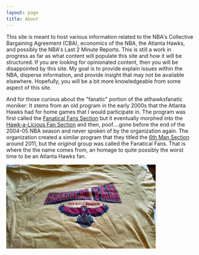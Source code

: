 ```yaml
---
layout: page
title: About
---
```


This site is meant to host various information related to the NBA's Collective Bargaining Agreement (CBA), economics of the NBA, the Atlanta Hawks, and possibly the NBA's Last 2 Minute Reports. This is still a work in progress as far as what content will populate this site and how it will be structured. If you are looking for opinionated content, then you will be disappointed by this site. My goal is to provide explain issues within the NBA, disperse information, and provide insight that may not be available elsewhere. Hopefully, you will be a bit more knowledgeable from some aspect of this site.

And for those curious about the "fanatic" portion of the atlhawksfanatic moniker: It stems from an old program in the early 2000s that the Atlanta Hawks had for home games that I would participate in. The program was first called the [Fanatical Fans Section](https://web.archive.org/web/20030416131507/http://www.nba.com/hawks/fans/Hawks_Fanatical_Fan_Program_20-56831-33.html) but it eventually morphed into the [Hawk-a-Licious Fan Section](http://web.archive.org/web/20050407181111/http://www.nba.com:80/hawks/fans/Hawks_Fanatical_Fan_Program_20-56831-33.html) and then, poof....gone before the end of the 2004-05 NBA season and never spoken of by the organization again. The organization created a similar program that they titled the [6th Man Section](http://www.nba.com/hawks/6th-man-section/) around 2011, but the *original* group was called the Fanatical Fans. That is where the the name comes from, an homage to quite possibly the worst time to be an Atlanta Hawks fan.

![Shirt from Fanatical Fan Section](img/fanatical-fan.jpg)